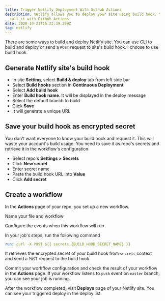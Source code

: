 ```yaml
---
title: Trigger Netlify Deployment With Github Actions
description: Netlify allows you to deploy your site using build hook. You can
  call it with Github Actions
date: 2020-10-21T15:22:39.299Z
tag: netlify
---
```

There are some ways to build and deploy Netlify site. You can use CLI to build and deploy or send a `POST` request to site's build hook. I choose to use build hook.

## Generate Netlify site's build hook

* In site **Setting**, select **Build & deploy** tab from left side bar
* Select **Build hooks** section in **Continuous Deployment**
* Select **Add build hook**
* Enter **Build hook name**. It will be displayed in the deploy message
* Select the default branch to build
* Click **Save**
* It will generate a unique URL 

## Save your build hook as encrypted secret

You don't want everyone to know your build hook and request it. This will waste your account's build usage. You need to save it as repo's secrets and retrieve it in the workflow's configuration

* Select repo's **Settings > Secrets**
* Click **New secret**
* Enter secret name
* Paste the build hook URL into **Value**
* Click **Add secret**

## **Create a workflow**

In the **Actions** page of your repo, you set up a new workflow. 

Name your file and workflow 

Configure the events when this workflow will run

In your job's steps, run the following command

```yaml
run: curl -X POST ${{ secrets.{BUILD_HOOK_SECRET_NAME} }}
```

It retrieves the encrypted secret of your build hook from `secrets` context and send a `POST` request to the build hook. 

Commit your workflow configuration and check the result of your workflow in the **Actions** page. If your workflow listens to `push` event on `master` branch, you can see your job is running. 

After the workflow completed, visit **Deploys** page of your Netlify site. You can see your triggered deploy in the deploy list.